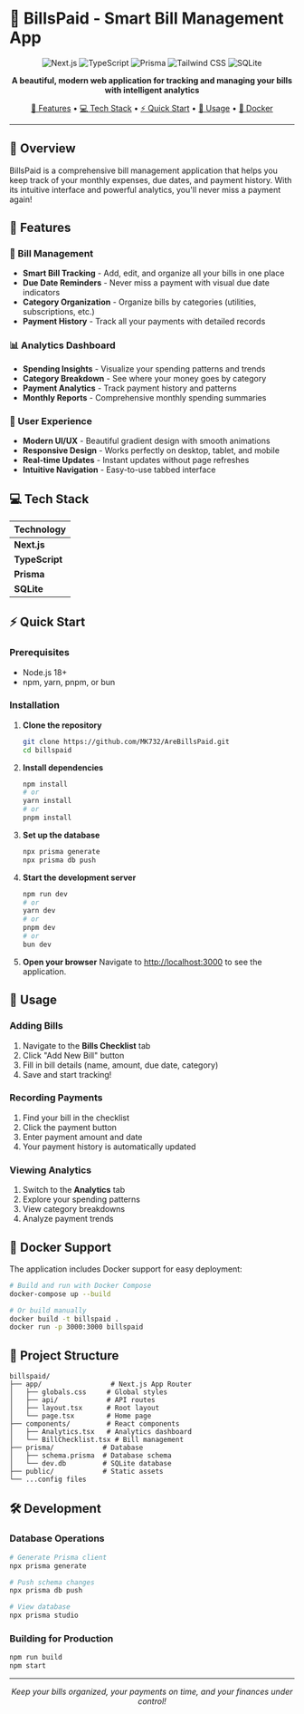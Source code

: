 # 💸 BillsPaid - Smart Bill Management App

<div align="center">

![Next.js](https://img.shields.io/badge/Next.js-000000?style=for-the-badge&logo=next.js&logoColor=white)
![TypeScript](https://img.shields.io/badge/TypeScript-007ACC?style=for-the-badge&logo=typescript&logoColor=white)
![Prisma](https://img.shields.io/badge/Prisma-3982CE?style=for-the-badge&logo=Prisma&logoColor=white)
![Tailwind CSS](https://img.shields.io/badge/Tailwind_CSS-38B2AC?style=for-the-badge&logo=tailwind-css&logoColor=white)
![SQLite](https://img.shields.io/badge/SQLite-07405E?style=for-the-badge&logo=sqlite&logoColor=white)

**A beautiful, modern web application for tracking and managing your bills with intelligent analytics**

[🚀 Features](#-features) • [💻 Tech Stack](#-tech-stack) • [⚡ Quick Start](#-quick-start) • [📱 Usage](#-usage) • [🐳 Docker](#-docker-support)

</div>

---

## 🌟 Overview

BillsPaid is a comprehensive bill management application that helps you keep track of your monthly expenses, due dates, and payment history. With its intuitive interface and powerful analytics, you'll never miss a payment again!

## 🚀 Features

### 💸 Bill Management
- **Smart Bill Tracking** - Add, edit, and organize all your bills in one place
- **Due Date Reminders** - Never miss a payment with visual due date indicators
- **Category Organization** - Organize bills by categories (utilities, subscriptions, etc.)
- **Payment History** - Track all your payments with detailed records

### 📊 Analytics Dashboard
- **Spending Insights** - Visualize your spending patterns and trends
- **Category Breakdown** - See where your money goes by category
- **Payment Analytics** - Track payment history and patterns
- **Monthly Reports** - Comprehensive monthly spending summaries

### 🎨 User Experience
- **Modern UI/UX** - Beautiful gradient design with smooth animations
- **Responsive Design** - Works perfectly on desktop, tablet, and mobile
- **Real-time Updates** - Instant updates without page refreshes
- **Intuitive Navigation** - Easy-to-use tabbed interface

## 💻 Tech Stack

| Technology |
|------------|
| **Next.js** |
| **TypeScript**| 
| **Prisma** |
| **SQLite** |


## ⚡ Quick Start

### Prerequisites
- Node.js 18+ 
- npm, yarn, pnpm, or bun

### Installation

1. **Clone the repository**
   ```bash
   git clone https://github.com/MK732/AreBillsPaid.git
   cd billspaid
   ```

2. **Install dependencies**
   ```bash
   npm install
   # or
   yarn install
   # or
   pnpm install
   ```

3. **Set up the database**
   ```bash
   npx prisma generate
   npx prisma db push
   ```

4. **Start the development server**
   ```bash
   npm run dev
   # or
   yarn dev
   # or
   pnpm dev
   # or
   bun dev
   ```

5. **Open your browser**
   Navigate to [http://localhost:3000](http://localhost:3000) to see the application.

## 📱 Usage

### Adding Bills
1. Navigate to the **Bills Checklist** tab
2. Click "Add New Bill" button
3. Fill in bill details (name, amount, due date, category)
4. Save and start tracking!

### Recording Payments
1. Find your bill in the checklist
2. Click the payment button
3. Enter payment amount and date
4. Your payment history is automatically updated

### Viewing Analytics
1. Switch to the **Analytics** tab
2. Explore your spending patterns
3. View category breakdowns
4. Analyze payment trends

## 🐳 Docker Support

The application includes Docker support for easy deployment:

```bash
# Build and run with Docker Compose
docker-compose up --build

# Or build manually
docker build -t billspaid .
docker run -p 3000:3000 billspaid
```

## 📁 Project Structure

```
billspaid/
├── app/                 # Next.js App Router
│   ├── globals.css     # Global styles
│   ├── api/            # API routes
│   ├── layout.tsx      # Root layout
│   └── page.tsx        # Home page
├── components/         # React components
│   ├── Analytics.tsx   # Analytics dashboard
│   └── BillChecklist.tsx # Bill management
├── prisma/            # Database
│   ├── schema.prisma  # Database schema
│   └── dev.db         # SQLite database
├── public/            # Static assets
└── ...config files
```

## 🛠️ Development

### Database Operations
```bash
# Generate Prisma client
npx prisma generate

# Push schema changes
npx prisma db push

# View database
npx prisma studio
```

### Building for Production
```bash
npm run build
npm start
```

---

<div align="center">


*Keep your bills organized, your payments on time, and your finances under control!*

</div>
